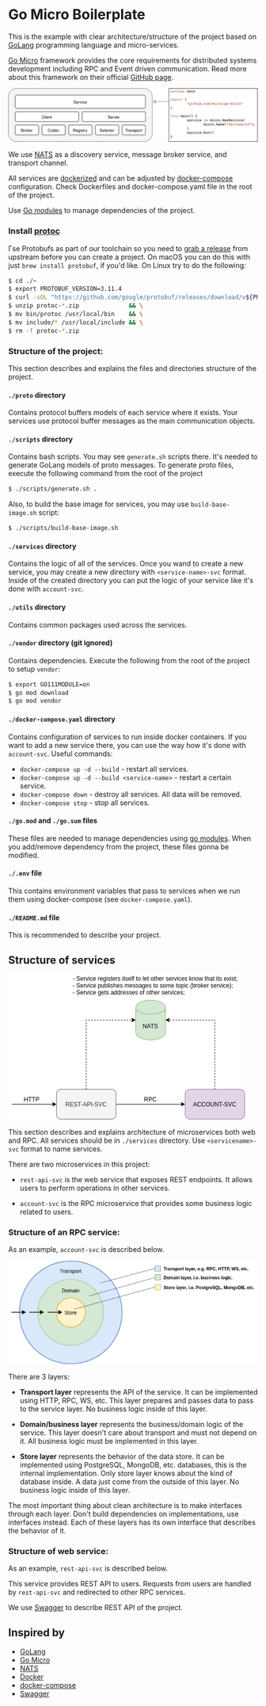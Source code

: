 [go]: https://golang.org/doc/install
[gomicro]: https://github.com/micro/go-micro
[nats]: https://nats.io/
[docker]: https://www.docker.com/
[dockercompose]: https://docs.docker.com/compose/
[gomodules]: https://blog.golang.org/using-go-modules
[protoc]: https://github.com/google/protobuf/releases
[swagger]: https://swagger.io/

# Go Micro Boilerplate

This is the example with clear architecture/structure of the project based on 
[GoLang][go] programming language and micro-services.

[Go Micro][gomicro] framework provides the core requirements for distributed systems development 
including RPC and Event driven communication.
Read more about this framework on their official [GitHub page][gomicro].

![go micro](./docs/gomicro.svg)

We use [NATS][nats] as a discovery service, message broker service, and transport channel.

All services are [dockerized][docker] and can be adjusted by [docker-compose][dockercompose] configuration.
Check Dockerfiles and docker-compose.yaml file in the root of the project.

Use [Go modules][gomodules] to manage dependencies of the project. 

### Install [protoc][protoc]

Гse Protobufs as part of our toolchain so you need to [grab a release][protoc] 
from upstream before you can create a project. 
On macOS you can do this with just `brew install protobuf`, if you'd like.
On Linux try to do the following:
```bash
$ cd ./~
$ export PROTOBUF_VERSION=3.11.4
$ curl -sOL "https://github.com/google/protobuf/releases/download/v${PROTOBUF_VERSION}/protoc-${PROTOBUF_VERSION}-linux-x86_64.zip" && \
$ unzip protoc-*.zip              && \
$ mv bin/protoc /usr/local/bin    && \
$ mv include/* /usr/local/include && \
$ rm -f protoc-*.zip
```

### Structure of the project:

This section describes and explains the files and directories structure of the project. 

#### `./proto` directory

Contains protocol buffers models of each service where it exists.
Your services use protocol buffer messages as the main communication objects.

#### `./scripts` directory

Contains bash scripts. You may see `generate.sh` scripts there. 
It's needed to generate GoLang models of proto messages.
To generate proto files, execute the following command from the root of the project 
```bash
$ ./scripts/generate.sh .
```
Also, to build the base image for services, you may use `build-base-image.sh` script:
```bash
$ ./scripts/build-base-image.sh
```

#### `./services` directory
 
Contains the logic of all of the services.
Once you wand to create a new service, you may create a new directory with `<service-name>-svc` format.
Inside of the created directory you can put the logic of your service like it's done with `account-svc`.
 
#### `./utils` directory
 
Contains common packages used across the services.

#### `./vendor` directory (git ignored)

Contains dependencies. Execute the following from the root of the project to setup `vendor`:
```bash
$ export GO111MODULE=on
$ go mod download
$ go mod vendor
```

#### `./docker-compose.yaml` directory
 
Contains configuration of services to run inside docker containers.
If you want to add a new service there, you can use the way how it's done with `account-svc`.
Useful commands:
- `docker-compose up -d --build` - restart all services.
- `docker-compose up -d --build <service-name>` - restart a certain service.
- `docker-compose down` - destroy all services. All data will be removed.
- `docker-compose stop` - stop all services.
    
#### `./go.mod` and `./go.sum` files
 
These files are needed to manage dependencies using [go modules][gomodules].
When you add/remove dependency from the project, these files gonna be modified.

#### `./.env` file
 
This contains environment variables that pass to services 
when we run them using docker-compose (see `docker-compose.yaml`).


#### `./README.md` file
 
This is recommended to describe your project.

## Structure of services

![go micro](./docs/infra.png)

This section describes and explains architecture of microservices both web and RPC.
All services should be in `./services` directory. Use `<servicename>-svc` format to name services.

There are two microservices in this project:

- `rest-api-svc` is the web service that exposes REST endpoints. 
    It allows users to perform operations in other services.

- `account-svc` is the RPC microservice that provides some business logic related to users.


### Structure of an RPC service:

As an example, `account-svc` is described below.

![go micro](./docs/layers.png)

There are 3 layers:

- **Transport layer** represents the API of the service. 
    It can be implemented using HTTP, RPC, WS, etc. 
    This layer prepares and passes data to pass to the service layer.
    No business logic inside of this layer.

- **Domain/business layer** represents the business/domain logic of the service. 
    This layer doesn't care about transport and must not depend on it.
    All business logic must be implemented in this layer.

- **Store layer** represents the behavior of the data store. 
    It can be implemented using PostgreSQL, MongoDB, etc. databases, this is the internal implementation.
    Only store layer knows about the kind of database inside.
    A data just come from the outside of this layer. No business logic inside of this layer.

The most important thing about clean architecture is to make interfaces through each layer.
Don't build dependencies on implementations, use interfaces instead.
Each of these layers has its own interface that describes the behavior of it.

### Structure of web service:

As an example, `rest-api-svc` is described below.

This service provides REST API to users. Requests from users are handled by `rest-api-svc`
and redirected to other RPC services.

We use [Swagger][swagger] to describe REST API of the project.


## Inspired by

- [GoLang][go]
- [Go Micro][gomicro]
- [NATS][nats]
- [Docker][docker]
- [docker-compose][dockercompose]
- [Swagger][swagger]